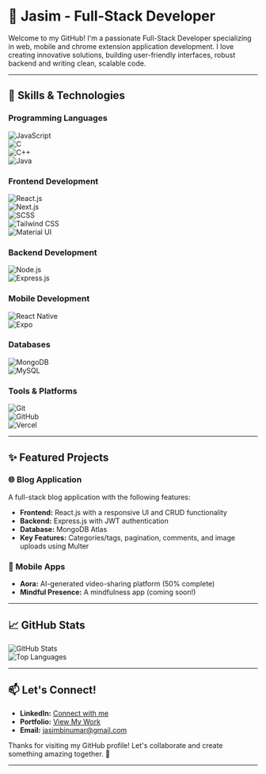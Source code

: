 # 🌟 Jasim - Full-Stack Developer  

Welcome to my GitHub! I'm a passionate Full-Stack Developer specializing in web, mobile and chrome extension application development. I love creating innovative solutions, building user-friendly interfaces, robust backend and writing clean, scalable code.  

---

## 🚀 Skills & Technologies  

### Programming Languages  
![JavaScript](https://img.shields.io/badge/JavaScript-F7DF1E?style=for-the-badge&logo=javascript&logoColor=black)  
![C](https://img.shields.io/badge/C-A8B9CC?style=for-the-badge&logo=c&logoColor=black)  
![C++](https://img.shields.io/badge/C++-00599C?style=for-the-badge&logo=cplusplus&logoColor=white)  
![Java](https://img.shields.io/badge/Java-007396?style=for-the-badge&logo=java&logoColor=white)    

### Frontend Development  
![React.js](https://img.shields.io/badge/React-61DAFB?style=for-the-badge&logo=react&logoColor=black)  
![Next.js](https://img.shields.io/badge/Next.js-000000?style=for-the-badge&logo=nextdotjs&logoColor=white)  
![SCSS](https://img.shields.io/badge/SCSS-CC6699?style=for-the-badge&logo=sass&logoColor=white)  
![Tailwind CSS](https://img.shields.io/badge/TailwindCSS-38B2AC?style=for-the-badge&logo=tailwind-css&logoColor=white)  
![Material UI](https://img.shields.io/badge/Material--UI-0081CB?style=for-the-badge&logo=mui&logoColor=white)


### Backend Development  
![Node.js](https://img.shields.io/badge/Node.js-339933?style=for-the-badge&logo=nodedotjs&logoColor=white)  
![Express.js](https://img.shields.io/badge/Express.js-000000?style=for-the-badge&logo=express&logoColor=white)  

### Mobile Development  
![React Native](https://img.shields.io/badge/React_Native-61DAFB?style=for-the-badge&logo=react&logoColor=black)  
![Expo](https://img.shields.io/badge/Expo-000020?style=for-the-badge&logo=expo&logoColor=white)  

### Databases  
![MongoDB](https://img.shields.io/badge/MongoDB-47A248?style=for-the-badge&logo=mongodb&logoColor=white)  
![MySQL](https://img.shields.io/badge/MySQL-4479A1?style=for-the-badge&logo=mysql&logoColor=white)  

### Tools & Platforms  
![Git](https://img.shields.io/badge/Git-F05032?style=for-the-badge&logo=git&logoColor=white)  
![GitHub](https://img.shields.io/badge/GitHub-181717?style=for-the-badge&logo=github&logoColor=white)  
![Vercel](https://img.shields.io/badge/Vercel-000000?style=for-the-badge&logo=vercel&logoColor=white)  

---

## ✨ Featured Projects  

### 🌐 Blog Application  
A full-stack blog application with the following features:  
- **Frontend:** React.js with a responsive UI and CRUD functionality  
- **Backend:** Express.js with JWT authentication  
- **Database:** MongoDB Atlas  
- **Key Features:** Categories/tags, pagination, comments, and image uploads using Multer  

### 📱 Mobile Apps  
- **Aora:** AI-generated video-sharing platform (50% complete)  
- **Mindful Presence:** A mindfulness app (coming soon!)  
---

## 📈 GitHub Stats  

![GitHub Stats](https://github-readme-stats.vercel.app/api?username=Jasim-BinUmar&show_icons=true&theme=radical)  
![Top Languages](https://github-readme-stats.vercel.app/api/top-langs/?username=Jasim-BinUmar&layout=compact&theme=radical)  

---

## 📫 Let's Connect!  

- **LinkedIn:** [Connect with me](https://www.linkedin.com/in/jasim-umar-9a034a253/)  
- **Portfolio:** [View My Work](https://github.com/Jasim-BinUmar/)  
- **Email:** [jasimbinumar@gmail.com](mailto:jasimbinumar@gmail.com)  

Thanks for visiting my GitHub profile! Let's collaborate and create something amazing together. 🚀  

---
